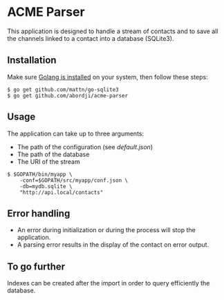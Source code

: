 # ACME Parser
This application is designed to handle a stream of contacts and to
save all the channels linked to a contact into a database (SQLite3).

## Installation
Make sure [Golang is installed](https://golang.org/doc/install) on
your system, then follow these steps:
```
$ go get github.com/mattn/go-sqlite3
$ go get github.com/abordji/acme-parser
```

## Usage
The application can take up to three arguments:
* The path of the configuration (see *default.json*)
* The path of the database
* The URI of the stream
```
$ $GOPATH/bin/myapp \
    -conf=$GOPATH/src/myapp/conf.json \
    -db=mydb.sqlite \
    "http://api.local/contacts"
```

## Error handling
* An error during initialization or during the process will stop
  the application.
* A parsing error results in the display of the contact on error
  output.

## To go further
Indexes can be created after the import in order to query efficiently
the database.
